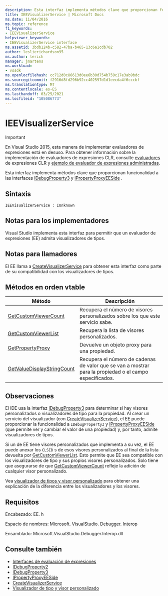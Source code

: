 ```yaml
---
description: Esta interfaz implementa métodos clave que proporcionan funcionalidad a las interfaces IDebugProperty3 y IPropertyProxyEESide.
title: IEEVisualizerService | Microsoft Docs
ms.date: 11/04/2016
ms.topic: reference
f1_keywords:
- IEEVisualizerService
helpviewer_keywords:
- IEEVisualizerService interface
ms.assetid: 3bdb124b-c582-47ba-b465-13c6a1cdb702
author: leslierichardson95
ms.author: lerich
manager: jmartens
ms.workload:
- vssdk
ms.openlocfilehash: cc712d0c86613d0ee6b30d754b759c17e3ab9bdc
ms.sourcegitcommit: f2916d8fd296b92cc402597d1d1eecda4f6cccbf
ms.translationtype: MT
ms.contentlocale: es-ES
ms.lasthandoff: 03/25/2021
ms.locfileid: "105086773"
---
```

# <a name="ieevisualizerservice"></a>IEEVisualizerService
> [!IMPORTANT]
> En Visual Studio 2015, esta manera de implementar evaluadores de expresiones está en desuso. Para obtener información sobre la implementación de evaluadores de expresiones CLR, consulte [evaluadores](https://github.com/Microsoft/ConcordExtensibilitySamples/wiki/CLR-Expression-Evaluators) de expresiones CLR y [ejemplo de evaluador de expresiones administradas](https://github.com/Microsoft/ConcordExtensibilitySamples/wiki/Managed-Expression-Evaluator-Sample).

 Esta interfaz implementa métodos clave que proporcionan funcionalidad a las interfaces [IDebugProperty3](../../../extensibility/debugger/reference/idebugproperty3.md) y [IPropertyProxyEESide](../../../extensibility/debugger/reference/ipropertyproxyeeside.md) .

## <a name="syntax"></a>Sintaxis

```
IEEVisualizerService : IUnknown
```

## <a name="notes-for-implementers"></a>Notas para los implementadores
 Visual Studio implementa esta interfaz para permitir que un evaluador de expresiones (EE) admita visualizadores de tipos.

## <a name="notes-for-callers"></a>Notas para llamadores
 El EE llama a [CreateVisualizerService](../../../extensibility/debugger/reference/ieevisualizerserviceprovider-createvisualizerservice.md) para obtener esta interfaz como parte de su compatibilidad con los visualizadores de tipos.

## <a name="methods-in-vtable-order"></a>Métodos en orden vtable

|Método|Descripción|
|------------|-----------------|
|[GetCustomViewerCount](../../../extensibility/debugger/reference/ieevisualizerservice-getcustomviewercount.md)|Recupera el número de visores personalizados sobre los que este servicio sabe.|
|[GetCustomViewerList](../../../extensibility/debugger/reference/ieevisualizerservice-getcustomviewerlist.md)|Recupera la lista de visores personalizados.|
|[GetPropertyProxy](../../../extensibility/debugger/reference/ieevisualizerservice-getpropertyproxy.md)|Devuelve un objeto proxy para una propiedad.|
|[GetValueDisplayStringCount](../../../extensibility/debugger/reference/ieevisualizerservice-getvaluedisplaystringcount.md)|Recupera el número de cadenas de valor que se van a mostrar para la propiedad o el campo especificados.|

## <a name="remarks"></a>Observaciones
 El IDE usa la interfaz [IDebugProperty3](../../../extensibility/debugger/reference/idebugproperty3.md) para determinar si hay visores personalizados o visualizadores de tipo para la propiedad. Al crear un servicio del visualizador (con [CreateVisualizerService](../../../extensibility/debugger/reference/ieevisualizerserviceprovider-createvisualizerservice.md)), el EE puede proporcionar la funcionalidad a `IDebugProperty3` y [IPropertyProxyEESide](../../../extensibility/debugger/reference/ipropertyproxyeeside.md) (que permite ver y cambiar el valor de una propiedad) y, por tanto, admite visualizadores de tipos.

 Si un de EE tiene visores personalizados que implementa a su vez, el EE puede anexar los `CLSID` s de esos visores personalizados al final de la lista devuelta por [GetCustomViewerList](../../../extensibility/debugger/reference/ieevisualizerservice-getcustomviewerlist.md). Esto permite que EE sea compatible con los visualizadores de tipo y sus propios visores personalizados. Solo tiene que asegurarse de que [GetCustomViewerCount](../../../extensibility/debugger/reference/idebugproperty3-getcustomviewercount.md) refleje la adición de cualquier visor personalizado.

 Vea [visualizador de tipos y visor personalizado](../../../extensibility/debugger/type-visualizer-and-custom-viewer.md) para obtener una explicación de la diferencia entre los visualizadores y los visores.

## <a name="requirements"></a>Requisitos
 Encabezado: EE. h

 Espacio de nombres: Microsoft. VisualStudio. Debugger. Interop

 Ensamblado: Microsoft.VisualStudio.Debugger.Interop.dll

## <a name="see-also"></a>Consulte también
- [Interfaces de evaluación de expresiones](../../../extensibility/debugger/reference/expression-evaluation-interfaces.md)
- [IDebugProperty2](../../../extensibility/debugger/reference/idebugproperty2.md)
- [IDebugProperty3](../../../extensibility/debugger/reference/idebugproperty3.md)
- [IPropertyProxyEESide](../../../extensibility/debugger/reference/ipropertyproxyeeside.md)
- [CreateVisualizerService](../../../extensibility/debugger/reference/ieevisualizerserviceprovider-createvisualizerservice.md)
- [Visualizador de tipo y visor personalizado](../../../extensibility/debugger/type-visualizer-and-custom-viewer.md)
